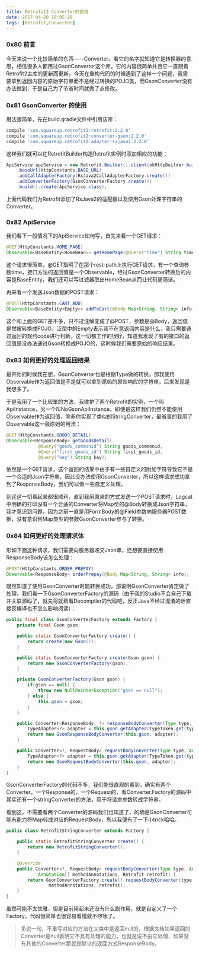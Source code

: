 ```yaml
---
title: Retrofit2 Converter的使用
date: 2017-04-20 18:05:28
tags: [Retrofit,Converter]
---
```


### 0x80 前言

今天来说一个比较简单的东西——Converter。看它的名字就知道它是转换器的意思，相信很多人都用过GsonConverter这个库，它的内容很简单并且它一直跟着Retrofit2主库的更新而更新。今天在重构代码的时候遇到了这样一个问题，我需要拿到返回内容的原始字符串而不是经过转换的POJO类，而GsonConverter没有办法做到，于是自己为了节省时间就做了点修改。

### 0x81 GsonConverter 的使用

用法很简单，先在build.gradle文件中引用该库：

```Groovy
compile 'com.squareup.retrofit2:retrofit:2.2.0'
compile 'com.squareup.retrofit2:converter-gson:2.2.0'
compile 'com.squareup.retrofit2:adapter-rxjava2:2.2.0'
```

这样我们就可以在RetrofitBuilder构造Retrofit实例时添加相应的功能：

```Java
ApiService apiService = new Retrofit.Builder().client(okHttpBuilder.build())
    .baseUrl(HttpConstants.BASE_URL)
    .addCallAdapterFactory(RxJava2CallAdapterFactory.create())
    .addConverterFactory(GsonConverterFactory.create())
    .build().create(ApiService.class);
```

上面代码我们为Retrofit添加了RxJava2的适配器以及使用Gson处理字符串的Converter。

### 0x82 ApiService

我们看下一般情况下的ApiService如何写，首先来看一个GET请求：

```Java
@GET(HttpConstants.HOME_PAGE)
Observable<BaseEntity<HomeBean>> getHomePage(@Query("time") String time);
```

这个请求很简单，@GET指明了在那个rest-path上执行GET请求，有一个查询参数time，接口方法的返回值是一个Observable，经过GsonConverter转换后的内容是BaseEntity<HomeBean>，我们还可以写过滤器取出HomeBean从而让代码更简洁。

再来看一个发送Json数据的POST请求：

```Java
@POST(HttpConstants.CART_ADD)
Observable<BaseEntity<Empty>> addToCart(@Body Map<String, String> info);
```

这个和上面的GET差不多，只不过注解变成了@POST，参数是@Body，返回值是然被转换成POJO，泛型中的Empty表示我不在意返回内容是什么，我只需要通过返回的规约code进行判断。这一切都工作的很好，知道我发现了有的接口的返回值是没办法通过Gson转换成POJO的，这时候我们需要原始的响应结果。

<!--more-->

### 0x83 如何更好的处理返回结果

最开始的时候我在想，GsonConverter也是根据Type做的转换，那我使用Observable<String>作为返回值是不是就可以拿到原始的原始响应的字符串，后来发现是我想多了。

于是我用了一个比较笨的方法，我维护了两个Retrofit的实例，一个叫ApiInstance，另一个叫NoGsonApiInstance。即便是这样我们仍然不能使用Observable<String>作为返回值，除非你实现了类似的StringConverter，最省事的我用了Observable<ResponseBody>这一最原始的用法：

```Java
@GET(HttpConstants.GOODS_DETAIL)
Observable<ResponseBody> getGoodsDetail(
            @Query("goods_commonid") String goods_commonid,
            @Query("first_goods_id") String first_goods_id,
            @Query("key") String key);
```

依然是一个GET请求，这个返回的结果中由于有一些自定义的附加字符导致它不是一个合适的Json字符串，因此没办法使用GsonConverter，所以这样请求成功拿到了ResponseBody，我们可以做一些自定义处理。

到这这一切看起来都很顺利，直到我用原来的方式发送一个POST请求时，Logcat中明确的打印没有一个合适的Converter将Map型的@Body转换成Json字符串，我才意识到问题，因为之前一直是用FormBody的@Field参数向服务器POST数据，没有意识到Map类型的参数GsonConverter参与了转换。

### 0x84 如何更好的处理请求体

形如下面这种请求，我们需要向服务器递交Json串，还想要直接使用ResponseBody该怎么处理：

```Java
@POST(HttpConstants.ORDER_PREPAY)
Observable<ResponseBody> orderPrepay(@Body Map<String, String> info);
```

既然知道了使用GsonConverter时能转换成功，那说明GsonConverter肯定做了处理，我们看一下GsonConverterFactory的源码（由于我的Studio不会自己下载并关联源码了，就先将就着看Decompiler的代码吧，反正Java不经过混淆的话直接反编译也不怎么影响阅读）：

```Java
public final class GsonConverterFactory extends Factory {
    private final Gson gson;

    public static GsonConverterFactory create() {
        return create(new Gson());
    }

    public static GsonConverterFactory create(Gson gson) {
        return new GsonConverterFactory(gson);
    }

    private GsonConverterFactory(Gson gson) {
        if(gson == null) {
            throw new NullPointerException("gson == null");
        } else {
            this.gson = gson;
        }
    }

    public Converter<ResponseBody, ?> responseBodyConverter(Type type, Annotation[] annotations, Retrofit retrofit) {
        TypeAdapter<?> adapter = this.gson.getAdapter(TypeToken.get(type));
        return new GsonResponseBodyConverter(this.gson, adapter);
    }

    public Converter<?, RequestBody> requestBodyConverter(Type type, Annotation[] parameterAnnotations, Annotation[] methodAnnotations, Retrofit retrofit) {
        TypeAdapter<?> adapter = this.gson.getAdapter(TypeToken.get(type));
        return new GsonRequestBodyConverter(this.gson, adapter);
    }
}
```

GsonConverterFactory的代码不多，我们能很直观的看到，确实有两个Converter，一个Response的，一个Request的，看Converter.Factory的源码中其实还有一个stringConverter的方法，用于将请求参数转成字符串。

看到这，不需要看两个Converter的源码我们也知道了，的确是GsonConverter可能有能力将Map转成对应的RequestBody，所以我便有了一下小trick哈哈。

```Java
public class RetrofitStringConverter extends Factory {

    public static RetrofitStringConverter create() {
        return new RetrofitStringConverter();
    }

    @Override
    public Converter<?, RequestBody> requestBodyConverter(Type type, Annotation[] parameterAnnotations,
            Annotation[] methodAnnotations, Retrofit retrofit) {
        return GsonConverterFactory.create().requestBodyConverter(type, parameterAnnotations,
                methodAnnotations, retrofit);
    }
}
```

虽然可能不太优雅，但是目前用起来还没有什么副作用，就是自定义了一个Factory，代码很简单也很容易看懂就不啰嗦了。
> 多说一句，不重写对应的方法在父类中是返回null的，根据文档如果返回的Converter是null表明它不具有处理的能力，也就是说不由它处理，如果没有其他的Converter那就是默认的返回方式ResponseBody。
